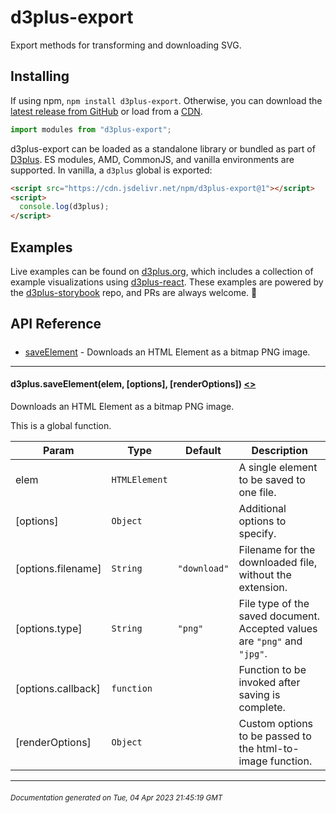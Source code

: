 # d3plus-export

Export methods for transforming and downloading SVG.

## Installing

If using npm, `npm install d3plus-export`. Otherwise, you can download the [latest release from GitHub](https://github.com/d3plus/d3plus-export/releases/latest) or load from a [CDN](https://cdn.jsdelivr.net/npm/d3plus-export@1).

```js
import modules from "d3plus-export";
```

d3plus-export can be loaded as a standalone library or bundled as part of [D3plus](https://github.com/d3plus/d3plus). ES modules, AMD, CommonJS, and vanilla environments are supported. In vanilla, a `d3plus` global is exported:

```html
<script src="https://cdn.jsdelivr.net/npm/d3plus-export@1"></script>
<script>
  console.log(d3plus);
</script>
```

## Examples

Live examples can be found on [d3plus.org](https://d3plus.org/), which includes a collection of example visualizations using [d3plus-react](https://github.com/d3plus/d3plus-react/). These examples are powered by the [d3plus-storybook](https://github.com/d3plus/d3plus-storybook/) repo, and PRs are always welcome. :beers:

## API Reference

##### 
* [saveElement](#saveElement) - Downloads an HTML Element as a bitmap PNG image.

---

<a name="saveElement"></a>
#### d3plus.**saveElement**(elem, [options], [renderOptions]) [<>](https://github.com/d3plus/d3plus-export/blob/master/src/saveElement.js#L9)

Downloads an HTML Element as a bitmap PNG image.


This is a global function.

| Param | Type | Default | Description |
| --- | --- | --- | --- |
| elem | <code>HTMLElement</code> |  | A single element to be saved to one file. |
| [options] | <code>Object</code> |  | Additional options to specify. |
| [options.filename] | <code>String</code> | <code>&quot;download&quot;</code> | Filename for the downloaded file, without the extension. |
| [options.type] | <code>String</code> | <code>&quot;png&quot;</code> | File type of the saved document. Accepted values are `"png"` and `"jpg"`. |
| [options.callback] | <code>function</code> |  | Function to be invoked after saving is complete. |
| [renderOptions] | <code>Object</code> |  | Custom options to be passed to the html-to-image function. |


---



###### <sub>Documentation generated on Tue, 04 Apr 2023 21:45:19 GMT</sub>
